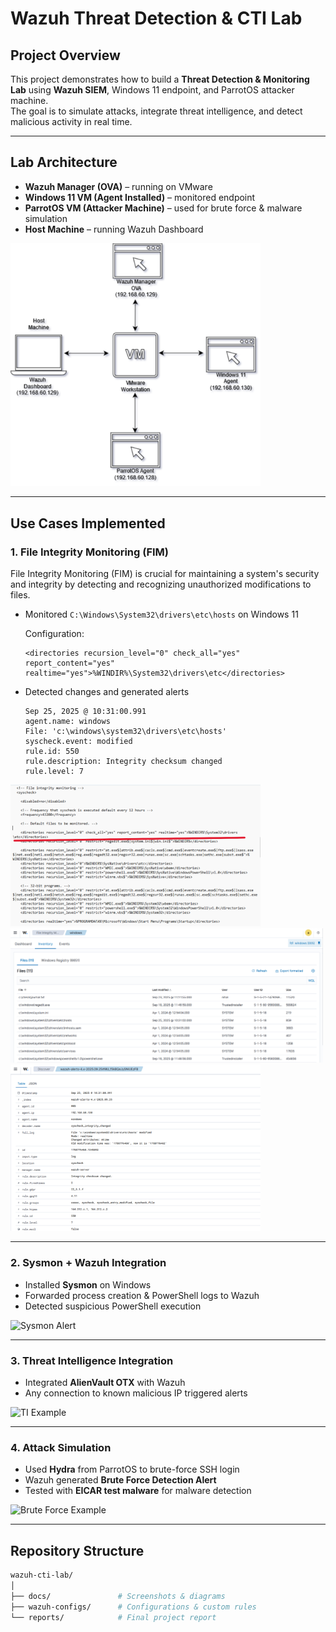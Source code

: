 # Wazuh Threat Detection & CTI Lab

## Project Overview
This project demonstrates how to build a **Threat Detection & Monitoring Lab** using **Wazuh SIEM**, Windows 11 endpoint, and ParrotOS attacker machine.  
The goal is to simulate attacks, integrate threat intelligence, and detect malicious activity in real time.

---

## Lab Architecture
- **Wazuh Manager (OVA)** – running on VMware
- **Windows 11 VM (Agent Installed)** – monitored endpoint
- **ParrotOS VM (Attacker Machine)** – used for brute force & malware simulation
- **Host Machine** – running Wazuh Dashboard

<img src="docs/architecture.png" alt="Architecture" width="400"> 

---

## Use Cases Implemented

### 1. File Integrity Monitoring (FIM)
File Integrity Monitoring (FIM) is crucial for maintaining a system's security and integrity by detecting and recognizing unauthorized modifications to files. 


- Monitored `C:\Windows\System32\drivers\etc\hosts` on Windows 11

  Configuration:
  ```
  <directories recursion_level="0" check_all="yes" report_content="yes" realtime="yes">%WINDIR%\System32\drivers\etc</directories>
  
- Detected changes and generated alerts

  ```
  Sep 25, 2025 @ 10:31:00.991
  agent.name: windows
  File: 'c:\windows\system32\drivers\etc\hosts'
  syscheck.event: modified
  rule.id: 550
  rule.description: Integrity checksum changed
  rule.level: 7

<img src="docs/fim-example1.png" alt="FIM Example" width="400"> <img src="docs/fim-example2.png" alt="FIM Example" width="500"> <img src="docs/fim-example3.png" alt="FIM Example" width="400"> 

---

### 2. Sysmon + Wazuh Integration
- Installed **Sysmon** on Windows
- Forwarded process creation & PowerShell logs to Wazuh
- Detected suspicious PowerShell execution

![Sysmon Alert](docs/sysmon-alert.png)

---

### 3. Threat Intelligence Integration
- Integrated **AlienVault OTX** with Wazuh
- Any connection to known malicious IP triggered alerts

![TI Example](docs/ti-integration.png)

---

### 4. Attack Simulation
- Used **Hydra** from ParrotOS to brute-force SSH login
- Wazuh generated **Brute Force Detection Alert**
- Tested with **EICAR test malware** for malware detection

![Brute Force Example](docs/brute-force.png)

---

## Repository Structure
```bash
wazuh-cti-lab/
│
├── docs/               # Screenshots & diagrams
├── wazuh-configs/      # Configurations & custom rules
└── reports/            # Final project report
